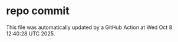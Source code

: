 # repo commit

This file was automatically updated by a GitHub Action at Wed Oct  8 12:40:28 UTC 2025.
